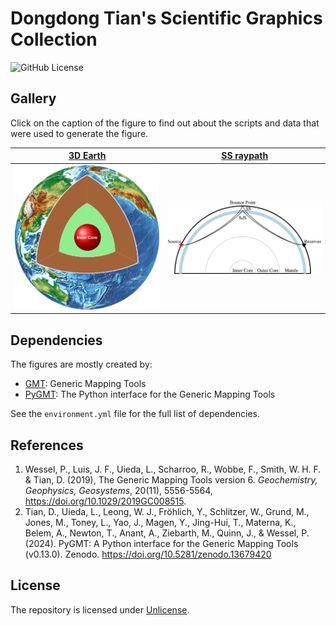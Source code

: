 # Dongdong Tian's Scientific Graphics Collection

![GitHub License](https://img.shields.io/github/license/seisman/seisman-gallery)

## Gallery

Click on the caption of the figure to find out about the scripts and data that were used
to generate the figure.

| [3D Earth](./3DEarth/)| [SS raypath](./SS_raypath)|
|---|---|
| ![](./3DEarth/3DEarth.jpg) | ![](./SS_raypath/SS_raypath.png) |

## Dependencies

The figures are mostly created by:

- [GMT](https://www.generic-mapping-tools.org/): Generic Mapping Tools
- [PyGMT](https://www.pygmt.org/): The Python interface for the Generic Mapping Tools

See the `environment.yml` file for the full list of dependencies.

## References

1.  Wessel, P., Luis, J. F., Uieda, L., Scharroo, R., Wobbe, F., Smith, W. H. F. & Tian, D. (2019),
    The Generic Mapping Tools version 6.
    *Geochemistry, Geophysics, Geosystems*,
    20(11), 5556-5564, https://doi.org/10.1029/2019GC008515.
2.  Tian, D., Uieda, L., Leong, W. J., Fröhlich, Y., Schlitzer, W., Grund, M., Jones, M.,
    Toney, L., Yao, J., Magen, Y., Jing-Hui, T., Materna, K., Belem, A., Newton, T.,
    Anant, A., Ziebarth, M., Quinn, J., & Wessel, P. (2024).
    PyGMT: A Python interface for the Generic Mapping Tools (v0.13.0). Zenodo.
    https://doi.org/10.5281/zenodo.13679420

## License

The repository is licensed under [Unlicense](LICENSE).
